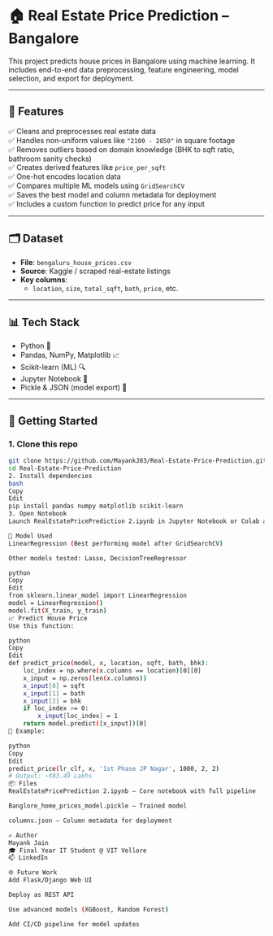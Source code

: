 # 🏠 Real Estate Price Prediction – Bangalore

This project predicts house prices in Bangalore using machine learning. It includes end-to-end data preprocessing, feature engineering, model selection, and export for deployment.

---

## 📌 Features

✅ Cleans and preprocesses real estate data  
✅ Handles non-uniform values like `"2100 - 2850"` in square footage  
✅ Removes outliers based on domain knowledge (BHK to sqft ratio, bathroom sanity checks)  
✅ Creates derived features like `price_per_sqft`  
✅ One-hot encodes location data  
✅ Compares multiple ML models using `GridSearchCV`  
✅ Saves the best model and column metadata for deployment  
✅ Includes a custom function to predict price for any input

---

## 🗂 Dataset

- **File**: `bengaluru_house_prices.csv`
- **Source**: Kaggle / scraped real-estate listings
- **Key columns**:  
  - `location`, `size`, `total_sqft`, `bath`, `price`, etc.

---

## 📊 Tech Stack

- Python 🐍
- Pandas, NumPy, Matplotlib 📈
- Scikit-learn (ML) 🔍
- Jupyter Notebook 📓
- Pickle & JSON (model export) 💾

---

## 🚀 Getting Started

### 1. Clone this repo
```bash
git clone https://github.com/MayankJ03/Real-Estate-Price-Prediction.git
cd Real-Estate-Price-Prediction
2. Install dependencies
bash
Copy
Edit
pip install pandas numpy matplotlib scikit-learn
3. Open Notebook
Launch RealEstatePricePrediction 2.ipynb in Jupyter Notebook or Colab and follow the code cells.

🧠 Model Used
LinearRegression (Best performing model after GridSearchCV)

Other models tested: Lasso, DecisionTreeRegressor

python
Copy
Edit
from sklearn.linear_model import LinearRegression
model = LinearRegression()
model.fit(X_train, y_train)
📈 Predict House Price
Use this function:

python
Copy
Edit
def predict_price(model, x, location, sqft, bath, bhk):
    loc_index = np.where(x.columns == location)[0][0]
    x_input = np.zeros(len(x.columns))
    x_input[0] = sqft
    x_input[1] = bath
    x_input[2] = bhk
    if loc_index >= 0:
        x_input[loc_index] = 1
    return model.predict([x_input])[0]
📍 Example:

python
Copy
Edit
predict_price(lr_clf, x, '1st Phase JP Nagar', 1000, 2, 2)
# Output: ~₹83.49 Lakhs
📦 Files
RealEstatePricePrediction 2.ipynb – Core notebook with full pipeline

Banglore_home_prices_model.pickle – Trained model

columns.json – Column metadata for deployment

✍️ Author
Mayank Jain
🎓 Final Year IT Student @ VIT Vellore
📫 LinkedIn

🌐 Future Work
Add Flask/Django Web UI

Deploy as REST API

Use advanced models (XGBoost, Random Forest)

Add CI/CD pipeline for model updates

